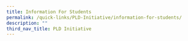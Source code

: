 ```yaml
---
title: Information For Students
permalink: /quick-links/PLD-Initiative/information-for-students/
description: ""
third_nav_title: PLD Initiative
---
```

